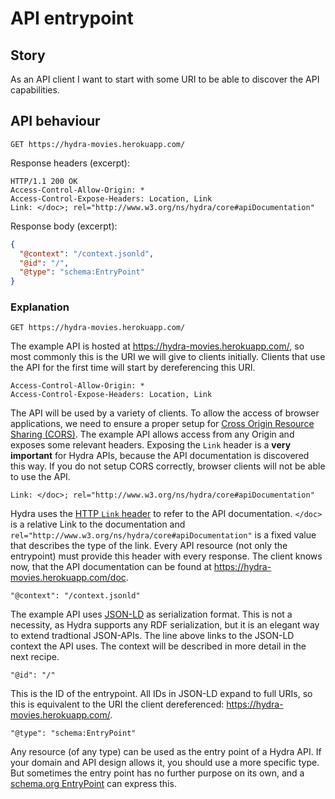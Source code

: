 # API entrypoint

## Story

As an API client I want to start with some URI to be able to discover the API capabilities.

## API behaviour

```http
GET https://hydra-movies.herokuapp.com/
```

Response headers (excerpt):

```http
HTTP/1.1 200 OK
Access-Control-Allow-Origin: *
Access-Control-Expose-Headers: Location, Link
Link: </doc>; rel="http://www.w3.org/ns/hydra/core#apiDocumentation"
```

Response body (excerpt):

```json
{
  "@context": "/context.jsonld",
  "@id": "/",
  "@type": "schema:EntryPoint"
}
```
### Explanation

```http
GET https://hydra-movies.herokuapp.com/
```

The example API is hosted at https://hydra-movies.herokuapp.com/, so most commonly this is the URI we will give to clients initially. Clients that use the API for the first time will start by dereferencing this URI.

```http
Access-Control-Allow-Origin: *
Access-Control-Expose-Headers: Location, Link
```

The API will be used by a variety of clients. To allow the access of browser applications, we need to ensure a proper setup for [Cross Origin Resource Sharing (CORS)](https://developer.mozilla.org/en-US/docs/Web/HTTP/CORS). The example API allows access from any Origin and exposes some relevant headers. Exposing the `Link` header is a **very important** for Hydra APIs, because the API documentation is discovered this way. If you do not setup CORS correctly, browser clients will not be able to use the API.

```http
Link: </doc>; rel="http://www.w3.org/ns/hydra/core#apiDocumentation"
```

Hydra uses the [HTTP `Link` header](http://webconcepts.info/concepts/http-header/Link) to refer to the API documentation. `</doc>` is a relative Link to the documentation and `rel="http://www.w3.org/ns/hydra/core#apiDocumentation"` is a fixed value that describes the type of the link. Every API resource (not only the entrypoint) must provide this header with every response. The client knows now, that the API documentation can be found at https://hydra-movies.herokuapp.com/doc.

```
"@context": "/context.jsonld"
```

The example API uses [JSON-LD](https://json-ld.org) as serialization format. This is not a necessity, as Hydra supports any RDF serialization, but it is an elegant way to extend tradtional JSON-APIs. The line above links to the JSON-LD context the API uses. The context will be described in more detail in the next recipe.

```
"@id": "/"
```

This is the ID of the entrypoint. All IDs in JSON-LD expand to full URIs, so this is equivalent to the URI the client dereferenced: https://hydra-movies.herokuapp.com/.

```
"@type": "schema:EntryPoint"
```

Any resource (of any type) can be used as the entry point of a Hydra API. If your domain and API design allows it, you should use a more specific type. But sometimes the entry point has no further purpose on its own, and a [schema.org EntryPoint](https://schema.org/EntryPoint) can express this.
